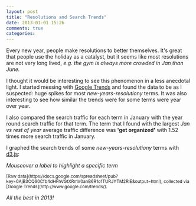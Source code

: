 ```yaml
---
layout: post
title: "Resolutions and Search Trends"
date: 2013-01-01 15:26
comments: true
categories: 
---
```

Every new year, people make resolutions to better themselves. It's great that people use the holiday as a catalyst, but it seems like most resolutions are not very long lived, *e.g. the gym is always more crowded in Jan than June.* 

I thought it would be interesting to see this phenomenon in a less anecdotal light. I started messing with [Google Trends](http://www.google.com/trends/) and found the data to be as I suspected: huge spikes for most *new-years-resolutiony* terms. It was also interesting to see how similar the trends were for some terms were year over year.

I also compared the search traffic for each term in January with the year round search traffic for that term. The term that I found with the largest *Jan vs rest of year* average traffic difference was **'get organized'** with 1.52 times more search traffic in January.

I graphed the search trends of some *new-years-resolutiony* terms with [d3.js](http://d3js.org/):

*Mouseover a label to highlight a specific term*
<div id="labels"></div>
<div id="graph"></div>
<small>
[Raw data](https://docs.google.com/spreadsheet/pub?key=0AjB3CQ60Cfb4dHFhVGtXRmV0anB6R1o1TURJYTM2RlE&output=html), collected via [Google Trends](http://www.google.com/trends/). 
</small>

*All the best in 2013!*


<script src="http://d3js.org/d3.v3.js"></script>
<script>
var margin = {top: 20, right: 80, bottom: 30, left: 50},
    width = 720 - margin.left;// - margin.right,
    height = 500 - margin.top - margin.bottom;

var parseDate = d3.time.format("%x").parse;

var x = d3.time.scale()
    .range([0, width]);

var y = d3.scale.linear()
    .range([height, 0]);

var color = d3.scale.category10();

var xAxis = d3.svg.axis()
    .scale(x)
    .ticks(d3.time.years, 1)
    .orient("bottom");

var yAxis = d3.svg.axis()
    .scale(y)
    .orient("left");

var line = d3.svg.line()
    .interpolate("basis")
    .x(function(d) { return x(d.date); })
    .y(function(d) { return y(d.temperature); });

var svg = d3.select("#graph").append("svg")
    .attr("width", width + margin.left + margin.right)
    .attr("height", height + margin.top + margin.bottom)
  .append("g")
    .attr("transform", "translate(" + margin.left + "," + margin.top + ")");

d3.csv("/resolution_graph_data.csv", function(error, data) {
  color.domain(d3.keys(data[0]).filter(function(key) { return key !== "Week"; }));

  data.forEach(function(d) {
    d.date = parseDate(d.Week);
  });

  window.cities = color.domain().map(function(name, ndx) {
    return {
      name: name,
      values: data.map(function(d) {
        return {date: d.date, temperature: +d[name]};
      }),
      color: color(ndx)
    };
  });

  x.domain(d3.extent(data, function(d) { return d.date; }));

  y.domain([
    d3.min(cities, function(c) { return d3.min(c.values, function(v) { return v.temperature; }); }),
    d3.max(cities, function(c) { return d3.max(c.values, function(v) { return v.temperature; }); })
  ]);

  svg.append("g")
      .attr("class", "x axis")
      .attr("transform", "translate(0," + height + ")")
      .call(xAxis.tickSize(-height,0,0));

  svg.append("g")
      .attr("class", "y axis")
      .call(yAxis)
   // .append("text")
   //   .attr("transform", "rotate(-90)")
   //   .attr("y", 6)
   //   .attr("dy", ".71em")
   //   .style("text-anchor", "end")
   //   .text("Temperature (ºF)");

  var city = svg.selectAll(".city")
      .data(cities)
    .enter().append("g")
      .attr("class", "city");

  city.append("path")
      .attr("class", "line")
      .attr("id", function(d) { return d.name.replace(/\s/g,''); })
      .attr("d", function(d) { return line(d.values); })
      .style("stroke", function(d) { return color(d.name); });

  //city.append("text")
  //    .datum(function(d) { return {name: d.name, value: d.values[d.values.length - 1]}; })
  //    .attr("transform", function(d) { return "translate(" + x(d.value.date) + "," + y(d.value.temperature) + ")"; })
  //    .attr("x", 3)
  //    .attr("dy", ".35em")
  //    .text(function(d) { return d.name; });
var labels = d3.select("#labels").append('ul')
             .selectAll('li').data(cities).enter()
             .append('li')
             .attr('class', 'color-label')
             .text(function(d) { return d.name; })
             .style('color', function(d) { return d.color; })
             .on('mouseover', function(d) { 
               d3.select('#'+d.name.replace(/\s/g,''))
                 .style('stroke-opacity', '1');
             })
             .on('mouseout', function(d) { 
               d3.select('#'+d.name.replace(/\s/g,''))
                 .style('stroke-opacity', '.15');
             });
              
});
</script>

